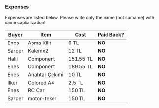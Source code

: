 ### Expenses

Expenses are listed below. 
Please write only the name (not surname) with same capitalization!

| Buyer  | Item  | Cost  | Paid Back?  |
|---|---|---|---|
| Enes   | Asma Kilit  | 6 TL |  **NO**  |
| Sarper | Kalemx2     | 12 TL  | **NO**  |
| Halil  | Component   | 151.55 TL  | **NO**  |
| Enes   | Component   | 189.55 TL  | **NO**  |
| Enes   | Anahtar Çekimi   | 10 TL  | **NO**  |
| İlker  | Colored A4  | 2.5 TL  | **NO** |
| Enes   | RC Car   | 150 TL  | **NO**  |
| Sarper | motor-teker    | 150 TL  | **NO**  |
